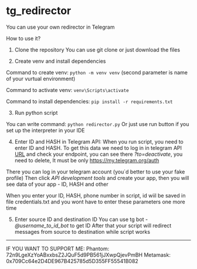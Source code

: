 # tg_redirector
You can use your own redirector in Telegram

How to use it?

1) Clone the repository
You can use git clone or just download the files

2) Create venv and install dependencies

Command to create venv:
```python -m venv venv```    (second parameter is name of your vurtual environment)

Command to activate venv:
```venv\Scripts\activate```

Command to install dependencies:
```pip install -r requirements.txt```

3) Run python script

You can write command:
```python redirector.py```
Or just use run button if you set up the interpreter in your IDE

4) Enter ID and HASH in Telegram API:
When you run script, you need to enter ID and HASH. To get this data we need to log in in telegram API [URL](https://my.telegram.org/auth) and check your endpoint, you can see there _?to=deactivate_, you need to delete, It must be only https://my.telegram.org/auth

There you can log in your telegram account (you`d better to use your fake profile)
Then click _API development tools_ and create your app, then you will see data of your app - ID, HASH and other

When you enter your ID, HASH, phone number in script, id wiil be saved in file credentials.txt and you wont have to enter these parameters one more time

5) Enter source ID and destination ID 
You can use tg bot - _@username_to_id_bot_ to get ID
After that your script will redirect messages from source to destination while script works

-------------------------
IF YOU WANT TO SUPPORT ME:
Phantom: 72n9LgeXzYoABxxbsZ2JQuF5d9PB561jJXwpQjevPmBH
Metamask: 0x709Cc64e2D4DE967B425785d5D355FF55541B082





